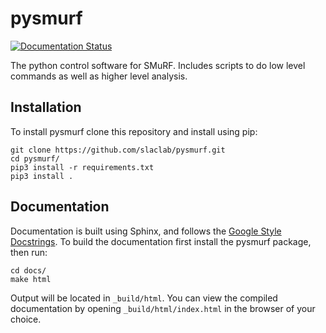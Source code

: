 # pysmurf

[![Documentation Status](https://readthedocs.org/projects/pysmurf/badge/?version=latest)](https://pysmurf.readthedocs.io/en/latest/?badge=latest)

The python control software for SMuRF. Includes scripts to do low level
commands as well as higher level analysis.

## Installation
To install pysmurf clone this repository and install using pip:

```
git clone https://github.com/slaclab/pysmurf.git
cd pysmurf/
pip3 install -r requirements.txt
pip3 install .
```

## Documentation
Documentation is built using Sphinx, and follows the
[Google Style Docstrings][1]. To build the documentation first install the
pysmurf package, then run:

```
cd docs/
make html
```

Output will be located in `_build/html`. You can view the compiled
documentation by opening `_build/html/index.html` in the browser of your
choice.

[1]: https://sphinxcontrib-napoleon.readthedocs.io/en/latest/example_google.html

